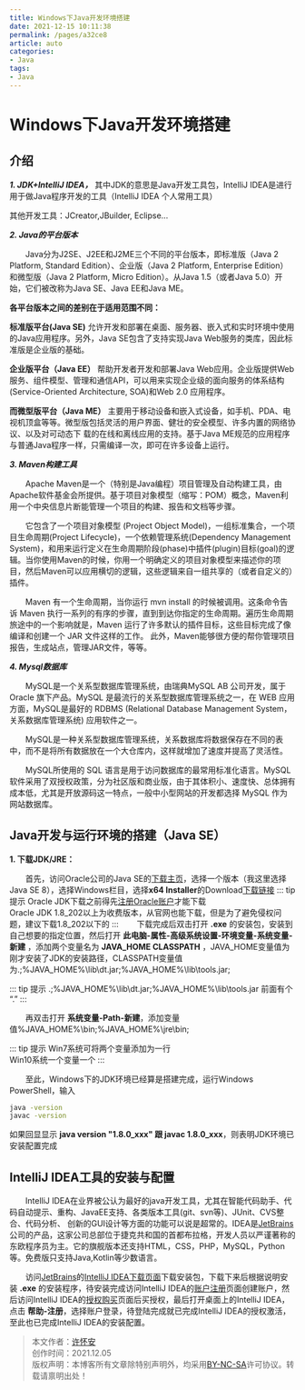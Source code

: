 ```yaml
---
title: Windows下Java开发环境搭建
date: 2021-12-15 10:11:38
permalink: /pages/a32ce8
article: auto
categories:
- Java
tags:
- Java
---
```


# Windows下Java开发环境搭建

## 介绍
***1. JDK+IntelliJ IDEA，*** 其中JDK的意思是Java开发工具包，IntelliJ IDEA是进行用于做Java程序开发的工具（IntelliJ IDEA 个人常用工具）

其他开发工具：JCreator,JBuilder, Eclipse...

*****2. Java的平台版本*****

&ensp;&ensp;&ensp;&ensp;Java分为J2SE、J2EE和J2ME三个不同的平台版本，即标准版（Java 2 Platform, Standard Edition）、企业版（Java 2 Platform, Enterprise Edition）和微型版（Java 2 Platform, Micro Edition）。从Java 1.5（或者Java 5.0）开始，它们被改称为Java SE、Java EE和Java ME。

**各平台版本之间的差别在于适用范围不同：**

**标准版平台(Java SE)**
允许开发和部署在桌面、服务器、嵌入式和实时环境中使用的Java应用程序。另外，Java SE包含了支持实现Java Web服务的类库，因此标准版是企业版的基础。

**企业版平台（Java EE）**
帮助开发者开发和部署Java Web应用。企业版提供Web服务、组件模型、管理和通信API，可以用来实现企业级的面向服务的体系结构(Service-Oriented Architecture, SOA)和Web 2.0 应用程序。

**而微型版平台（Java ME）**
主要用于移动设备和嵌入式设备，如手机、PDA、电视机顶盒等等。微型版包括灵活的用户界面、健壮的安全模型、许多内置的网络协议、以及对可动态下 载的在线和离线应用的支持。基于Java ME规范的应用程序与普通Java程序一样，只需编译一次，即可在许多设备上运行。

*****3. Maven构建工具*****

&ensp;&ensp;&ensp;&ensp;Apache Maven是一个（特别是Java编程）项目管理及自动构建工具，由Apache软件基金会所提供。基于项目对象模型（缩写：POM）概念，Maven利用一个中央信息片断能管理一个项目的构建、报告和文档等步骤。

&ensp;&ensp;&ensp;&ensp;它包含了一个项目对象模型 (Project Object Model)，一组标准集合，一个项目生命周期(Project Lifecycle)，一个依赖管理系统(Dependency Management System)，和用来运行定义在生命周期阶段(phase)中插件(plugin)目标(goal)的逻辑。当你使用Maven的时候，你用一个明确定义的项目对象模型来描述你的项目，然后Maven可以应用横切的逻辑，这些逻辑来自一组共享的（或者自定义的）插件。

&ensp;&ensp;&ensp;&ensp;Maven 有一个生命周期，当你运行 mvn install 的时候被调用。这条命令告诉 Maven 执行一系列的有序的步骤，直到到达你指定的生命周期。遍历生命周期旅途中的一个影响就是，Maven 运行了许多默认的插件目标，这些目标完成了像编译和创建一个 JAR 文件这样的工作。
此外，Maven能够很方便的帮你管理项目报告，生成站点，管理JAR文件，等等。

*****4. Mysql数据库*****

&ensp;&ensp;&ensp;&ensp;MySQL是一个关系型数据库管理系统，由瑞典MySQL AB 公司开发，属于 Oracle 旗下产品。MySQL 是最流行的关系型数据库管理系统之一，在 WEB 应用方面，MySQL是最好的 RDBMS (Relational Database Management System，关系数据库管理系统) 应用软件之一。

&ensp;&ensp;&ensp;&ensp;MySQL是一种关系型数据库管理系统，关系数据库将数据保存在不同的表中，而不是将所有数据放在一个大仓库内，这样就增加了速度并提高了灵活性。

&ensp;&ensp;&ensp;&ensp;MySQL所使用的 SQL 语言是用于访问数据库的最常用标准化语言。MySQL 软件采用了双授权政策，分为社区版和商业版，由于其体积小、速度快、总体拥有成本低，尤其是开放源码这一特点，一般中小型网站的开发都选择 MySQL 作为网站数据库。

## Java开发与运行环境的搭建（Java SE）

**1. 下载JDK/JRE：**

&ensp;&ensp;&ensp;&ensp;首先，访问Oracle公司的Java SE的[下载主页](http://www.oracle.com/technetwork/java/javase/downloads/index.html)，选择一个版本（我这里选择Java SE 8），选择Windows栏目，选择**x64 Installer**的Download[下载链接](https://www.oracle.com/java/technologies/downloads/#license-lightbox)
::: tip 提示
Oracle JDK下载之前得先[注册Oracle账户](https://profile.oracle.com/myprofile/account/create-account.jspx)才能下载
<br/>Oracle JDK 1.8_202以上为收费版本，从官网也能下载，但是为了避免侵权问题，建议下载1.8_202以下的
:::
&ensp;&ensp;&ensp;&ensp;下载完成后双击打开 **.exe** 的安装包，安装到自己想要的指定位置，然后打开 **此电脑-属性-高级系统设置-环境变量-系统变量-新建** ，添加两个变量名为 **JAVA_HOME  CLASSPATH** ，JAVA_HOME变量值为刚才安装了JDK的安装路径，CLASSPATH变量值为.;%JAVA_HOME%\lib\dt.jar;%JAVA_HOME%\lib\tools.jar;

::: tip 提示
.;%JAVA_HOME%\lib\dt.jar;%JAVA_HOME%\lib\tools.jar 前面有个 “.”
:::

&ensp;&ensp;&ensp;&ensp;再双击打开 **系统变量-Path-新建**，添加变量值%JAVA_HOME%\bin;%JAVA_HOME%\jre\bin;

::: tip 提示
Win7系统可将两个变量添加为一行
<br/>Win10系统一个变量一个
:::

&ensp;&ensp;&ensp;&ensp;至此，Windows下的JDK环境已经算是搭建完成，运行Windows PowerShell，输入 
```sh
java -version 
javac -version
```
如果回显显示 **java version "1.8.0_xxx" 跟 javac 1.8.0_xxx**，则表明JDK环境已安装配置完成

## IntelliJ IDEA工具的安装与配置

&ensp;&ensp;&ensp;&ensp;IntelliJ IDEA在业界被公认为最好的java开发工具，尤其在智能代码助手、代码自动提示、重构、JavaEE支持、各类版本工具(git、svn等)、JUnit、CVS整合、代码分析、 创新的GUI设计等方面的功能可以说是超常的。IDEA是[JetBrains](https://www.jetbrains.com)公司的产品，这家公司总部位于捷克共和国的首都布拉格，开发人员以严谨著称的东欧程序员为主。它的旗舰版本还支持HTML，CSS，PHP，MySQL，Python等。免费版只支持Java,Kotlin等少数语言。

&ensp;&ensp;&ensp;&ensp;访问[JetBrains](https://www.jetbrains.com)的[IntelliJ IDEA下载页面](https://www.jetbrains.com/idea/download/download-thanks.html?platform=windows)下载安装包，下载下来后根据说明安装 **.exe** 的安装程序，待安装完成访问IntelliJ IDEA的[账户注册](https://account.jetbrains.com/login)页面创建账户，然后访问IntelliJ IDEA的[授权购买](https://www.jetbrains.com/idea/buy/#commercial)页面后买授权，最后打开桌面上的IntelliJ IDEA，点击 **帮助-注册**，选择账户登录，待登陆完成就已完成IntelliJ IDEA的授权激活，至此也已完成IntelliJ IDEA的安装配置。

>本文作者：[许怀安](https://keington.github.io/)
><br/>创作时间：2021.12.05
><br/>版权声明：本博客所有文章除特别声明外，均采用[BY-NC-SA](https://creativecommons.org/licenses/by-nc-sa/4.0/zh-CN/)许可协议。转载请禀明出处！

